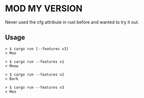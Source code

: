 # MOD MY VERSION

Never used the cfg attribute in rust before and wanted to try it out.

## Usage

```
> $ cargo run [--features v3]
< Moo

> $ cargo run --features v1
< Meow

> $ cargo run --features v2
< Bark

> $ cargo run --features v3
< Moo
```
